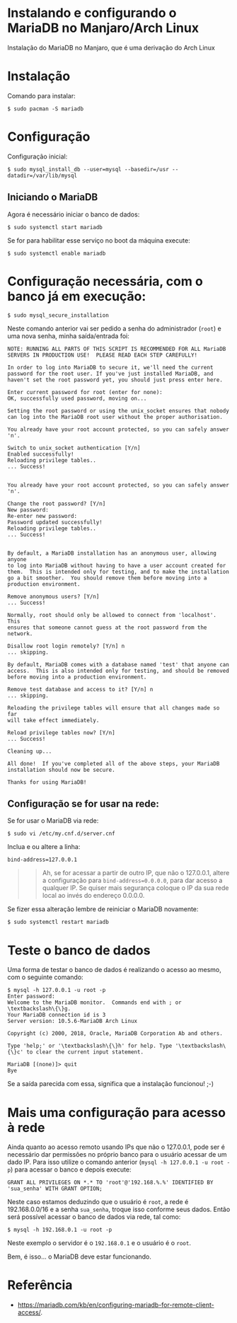 Instalando e configurando o MariaDB no Manjaro/Arch Linux
====================================================

Instalação do MariaDB no Manjaro, que é uma derivação do Arch Linux

# Instalação

Comando para instalar:

```console
$ sudo pacman -S mariadb
```

# Configuração

Configuração inicial:
```console
$ sudo mysql_install_db --user=mysql --basedir=/usr --datadir=/var/lib/mysql
```

## Iniciando o MariaDB
Agora é necessário iniciar o banco de dados:

```console
$ sudo systemctl start mariadb
```

Se for para habilitar esse serviço no boot da máquina execute:
```console
$ sudo systemctl enable mariadb
```

# Configuração necessária, com o banco já em execução:

```console
$ sudo mysql_secure_installation
```

Neste comando anterior vai ser pedido a senha do administrador (``root``) e uma nova senha, minha saída/entrada foi:

```console
NOTE: RUNNING ALL PARTS OF THIS SCRIPT IS RECOMMENDED FOR ALL MariaDB
SERVERS IN PRODUCTION USE!  PLEASE READ EACH STEP CAREFULLY!

In order to log into MariaDB to secure it, we'll need the current
password for the root user. If you've just installed MariaDB, and
haven't set the root password yet, you should just press enter here.

Enter current password for root (enter for none): 
OK, successfully used password, moving on...

Setting the root password or using the unix_socket ensures that nobody
can log into the MariaDB root user without the proper authorisation.

You already have your root account protected, so you can safely answer 'n'.

Switch to unix_socket authentication [Y/n] 
Enabled successfully!
Reloading privilege tables..
... Success!


You already have your root account protected, so you can safely answer 'n'.

Change the root password? [Y/n] 
New password: 
Re-enter new password: 
Password updated successfully!
Reloading privilege tables..
... Success!


By default, a MariaDB installation has an anonymous user, allowing anyone
to log into MariaDB without having to have a user account created for
them.  This is intended only for testing, and to make the installation
go a bit smoother.  You should remove them before moving into a
production environment.

Remove anonymous users? [Y/n] 
... Success!

Normally, root should only be allowed to connect from 'localhost'.  This
ensures that someone cannot guess at the root password from the network.

Disallow root login remotely? [Y/n] n
... skipping.

By default, MariaDB comes with a database named 'test' that anyone can
access.  This is also intended only for testing, and should be removed
before moving into a production environment.

Remove test database and access to it? [Y/n] n
... skipping.

Reloading the privilege tables will ensure that all changes made so far
will take effect immediately.

Reload privilege tables now? [Y/n] 
... Success!

Cleaning up...

All done!  If you've completed all of the above steps, your MariaDB
installation should now be secure.

Thanks for using MariaDB!
```

## Configuração se for usar na rede:

Se for usar o MariaDB via rede:

```console
$ sudo vi /etc/my.cnf.d/server.cnf
```

Inclua e ou altere a linha:
```console
bind-address=127.0.0.1
```

>> Ah, se for acessar a partir de outro IP, que não o 127.0.0.1, altere a configuração para ``bind-address=0.0.0.0``, para dar acesso a qualquer IP. Se quiser mais segurança coloque o IP da sua rede local ao invés do endereço 0.0.0.0.

Se fizer essa alteração lembre de reiniciar o MariaDB novamente:

```console
$ sudo systemctl restart mariadb
```

# Teste o banco de dados

Uma forma de testar o banco de dados é realizando o acesso ao mesmo, com o seguinte comando:

```console
$ mysql -h 127.0.0.1 -u root -p
Enter password: 
Welcome to the MariaDB monitor.  Commands end with ; or \textbackslash\{\}g.
Your MariaDB connection id is 3
Server version: 10.5.6-MariaDB Arch Linux

Copyright (c) 2000, 2018, Oracle, MariaDB Corporation Ab and others.

Type 'help;' or '\textbackslash\{\}h' for help. Type '\textbackslash\{\}c' to clear the current input statement.

MariaDB [(none)]> quit
Bye
```
Se a saída parecida com essa, significa que a instalação funcionou! ;-)


# Mais uma configuração para acesso à rede

Ainda quanto ao acesso remoto usando IPs que não o 127.0.0.1, pode ser é necessário dar permissões no próprio banco para o usuário acessar de um dado IP. Para isso utilize o comando anterior (``mysql -h 127.0.0.1 -u root -p``) para acessar o banco e depois execute:

```console
GRANT ALL PRIVILEGES ON *.* TO 'root'@'192.168.%.%' IDENTIFIED BY 'sua_senha' WITH GRANT OPTION;
```
Neste caso estamos deduzindo que o usuário é ``root``, a rede é 192.168.0.0/16 e a senha ``sua_senha``, troque isso conforme seus dados. Então será possível acessar o banco de dados via rede, tal como:

```console
$ mysql -h 192.168.0.1 -u root -p
```
Neste exemplo o servidor é o ``192.168.0.1`` e o usuário é o ``root``.

Bem, é isso... o MariaDB deve estar funcionando.

# Referência

* <https://mariadb.com/kb/en/configuring-mariadb-for-remote-client-access/>.
